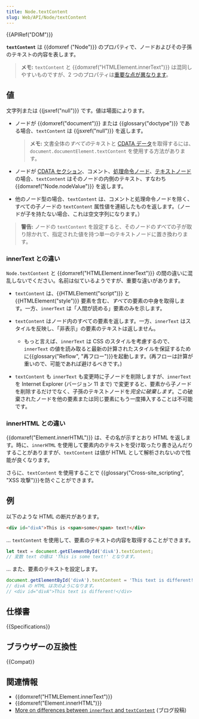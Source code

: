 ```yaml
---
title: Node.textContent
slug: Web/API/Node/textContent
---
```


{{APIRef("DOM")}}

**`textContent`** は {{domxref ("Node")}} のプロパティで、ノードおよびその子孫のテキストの内容を表します。

> **メモ:** `textContent` と {{domxref("HTMLElement.innerText")}} は混同しやすいものですが、2 つのプロパティは[重要な点が異なります](#innertext_との違い)。

## 値

文字列または {{jsxref("null")}} です。値は場面によります。

- ノードが {{domxref("document")}} または {{glossary("doctype")}} である場合、`textContent` は {{jsxref("null")}} を返します。

  > **メモ:** 文書全体の*すべての*テキストと [CDATA データ](/ja/docs/Web/API/CDATASection)を取得するには、`document.documentElement.textContent` を使用する方法があります。

- ノードが [CDATA セクション](/ja/docs/Web/API/CDATASection)、コメント、[処理命令ノード](/ja/docs/Web/API/ProcessingInstruction)、[テキストノード](/ja/docs/Web/API/Text)の場合、`textContent` はそのノードの内側のテキスト、すなわち {{domxref("Node.nodeValue")}} を返します。
- 他のノード型の場合、`textContent` は、コメントと処理命令ノードを除く、すべての子ノードの `textContent` 属性値を連結したものを返します。（ノードが子を持たない場合、これは空文字列になります。）

> **警告:** ノードの `textContent` を設定すると、そのノードの*すべて*の子が取り除かれて、指定された値を持つ単一のテキストノードに置き換わります。

### innerText との違い

`Node.textContent` と {{domxref("HTMLElement.innerText")}} の間の違いに混乱しないでください。名前は似ているようですが、重要な違いがあります。

- `textContent` は、{{HTMLElement("script")}} と {{HTMLElement("style")}} 要素を含む、*すべて*の要素の中身を取得します。一方、`innerText` は「人間が読める」要素のみを示します。
- `textContent` はノード内のすべての要素を返します。一方、`innerText` はスタイルを反映し、「非表示」の要素のテキストは返しません。

  - もっと言えば、`innerText` は CSS のスタイルを考慮するので、`innerText` の値を読み取ると最新の計算されたスタイルを保証するために{{glossary("Reflow", "再フロー")}}を起動します。(再フローは計算が重いので、可能であれば避けるべきです。)

- `textContent` も `innerText` も変更時に子ノードを削除しますが、`innerText` を Internet Explorer (バージョン 11 まで) で変更すると、要素から子ノードを削除するだけでなく、子孫のテキストノードを*完全に破棄します*。この破棄されたノードを他の要素または同じ要素にもう一度挿入することは不可能です。

### innerHTML との違い

{{domxref("Element.innerHTML")}} は、その名が示すとおり HTML を返します。時に、`innerHTML` を使用して要素内のテキストを受け取ったり書き込んだりすることがありますが、`textContent` は値が HTML として解析されないので性能が良くなります。

さらに、`textContent` を使用することで {{glossary("Cross-site_scripting", "XSS 攻撃")}}を防ぐことができます。

## 例

以下のような HTML の断片があります。

```html
<div id="divA">This is <span>some</span> text!</div>
```

... `textContent` を使用して、要素のテキストの内容を取得することができます。

```js
let text = document.getElementById('divA').textContent;
// 変数 text の値は 'This is some text!' となります。
```

... また、要素のテキストを設定します。

```js
document.getElementById('divA').textContent = 'This text is different!';
// divA の HTML は次のようになります。
// <div id="divA">This text is different!</div>
```

## 仕様書

{{Specifications}}

## ブラウザーの互換性

{{Compat}}

## 関連情報

- {{domxref("HTMLElement.innerText")}}
- {{domxref("Element.innerHTML")}}
- [More on differences between `innerText` and `textContent`](http://perfectionkills.com/the-poor-misunderstood-innerText/) (ブログ投稿)
